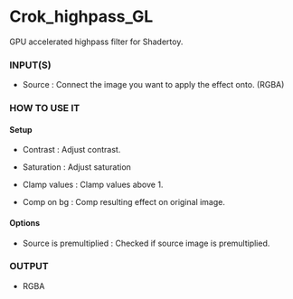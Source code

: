 # Crok_highpass_GL

GPU accelerated highpass filter for Shadertoy.

### INPUT(S)
* Source : Connect the image you want to apply the effect onto. (RGBA)

### HOW TO USE IT

#### Setup

* Contrast : Adjust contrast.
* Saturation : Adjust saturation

* Clamp values : Clamp values above 1.
* Comp on bg : Comp resulting effect on original image.

#### Options

* Source is premultiplied : Checked if source image is premultiplied.

### OUTPUT
* RGBA